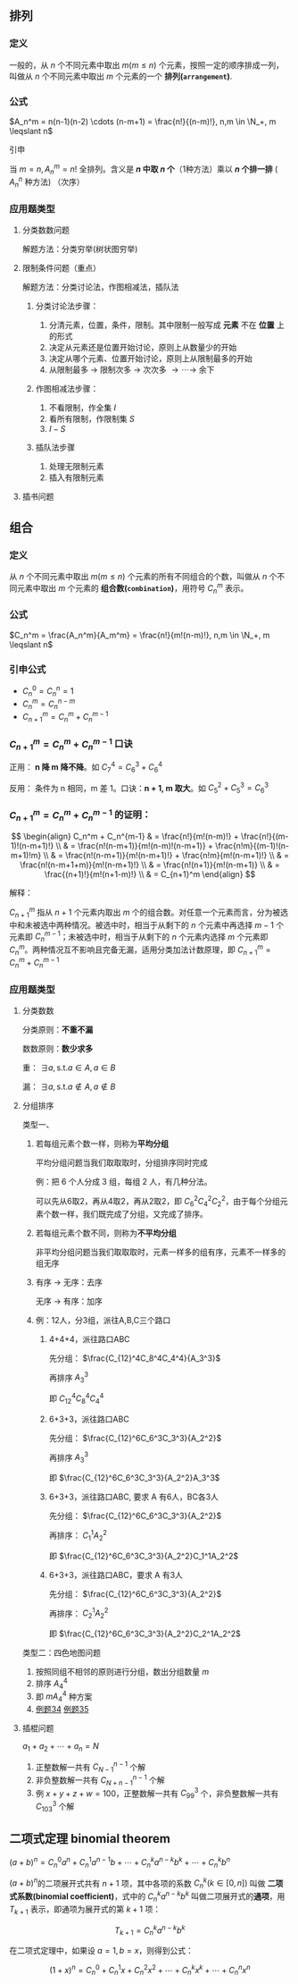 ## 排列

### 定义

一般的，从 $n$ 个不同元素中取出 $m(m\leqslant n)$ 个元素，按照一定的顺序排成一列，叫做从 $n$ 个不同元素中取出 $m$ 个元素的一个 **排列(`arrangement`)**.

### 公式

$A_n^m = n(n-1)(n-2) \cdots (n-m+1) = \frac{n!}{(n-m)!}, n,m \in \N_+, m \leqslant n$

引申

当 $m=n, A_n^m = n!$ 全排列。含义是 **$n$ 中取 $n$ 个**（1种方法）乘以 **$n$ 个排一排** ( $A_n^n$ 种方法) （次序） 

### 应用题类型

1. 分类数数问题

    解题方法：分类穷举(树状图穷举)

2. 限制条件问题（重点）

    解题方法：分类讨论法，作图相减法，插队法

    1. 分类讨论法步骤：

        1. 分清元素，位置，条件，限制。其中限制一般写成 **元素** 不在 **位置** 上的形式
        2. 决定从元素还是位置开始讨论，原则上从数量少的开始
        3. 决定从哪个元素、位置开始讨论，原则上从限制最多的开始
        4. 从限制最多 $\rightarrow$ 限制次多 $\rightarrow$ 次次多 $\rightarrow \cdots \rightarrow$ 余下 

    2. 作图相减法步骤：

        1. 不看限制，作全集 $I$
        2. 看所有限制，作限制集 $S$
        3. $I-S$

    3. 插队法步骤

        1. 处理无限制元素
        2. 插入有限制元素


3. 插书问题



## 组合

### 定义

从 $n$ 个不同元素中取出 $m(m\leqslant n)$ 个元素的所有不同组合的个数，叫做从 $n$ 个不同元素中取出 $m$ 个元素的 **组合数(`combination`)**，用符号 $C_n^m$ 表示。

### 公式

$C_n^m = \frac{A_n^m}{A_m^m} = \frac{n!}{m!(n-m)!}, n,m \in \N_+, m \leqslant n$

### 引申公式

* $C_n^0 = C_n^n = 1$
* $C_n^m = C_n^{n-m}$
* $C_{n+1}^m = C_n^m + C_n^{m-1}$



### $C_{n+1}^m = C_n^m + C_n^{m-1}$ 口诀

正用： **n 降 m 降不降**。如 $C_7^4 = C_6^3 + C_6^4$

反用： 条件为 n 相同，m 差 1。口诀：**n + 1, m 取大**。如 $C_5^2 + C_5^3 = C_6^3$ 

### $C_{n+1}^m = C_n^m + C_n^{m-1}$ 的证明：

$$
\begin{align}
C_n^m + C_n^{m-1} & = \frac{n!}{m!(n-m)!} + \frac{n!}{(m-1)!(n-m+1)!} \\
& = \frac{n!(n-m+1)}{m!(n-m)!(n-m+1)} + \frac{n!m}{(m-1)!(n-m+1)!m} \\
& = \frac{n!(n-m+1)}{m!(n-m+1)!} + \frac{n!m}{m!(n-m+1)!} \\
& = \frac{n!(n-m+1+m)}{m!(n-m+1)!} \\
& = \frac{n!(n+1)}{m!(n-m+1)} \\
& = \frac{(n+1)!}{m!(n+1-m)!} \\
& = C_{n+1}^m
\end{align}
$$

解释：

$C_{n+1}^m$ 指从 $n+1$ 个元素内取出 $m$ 个的组合数。对任意一个元素而言，分为被选中和未被选中两种情况。被选中时，相当于从剩下的 $n$ 个元素中再选择 $m-1$ 个元素即 $C_n^{m-1}$；未被选中时，相当于从剩下的 $n$ 个元素内选择 $m$ 个元素即 $C_n^m$。两种情况互不影响且完备无漏，适用分类加法计数原理，即 $C_{n+1}^m = C_n^m + C_n^{m-1}$

### 应用题类型

1. 分类数数

    分类原则：**不重不漏**

    数数原则：**数少求多**

    重： $\exists a, \text{s.t.} a \in A, a \in B$

    漏： $\exists a, \text{s.t.} a \notin A, a \notin B$

2. 分组排序

    类型一、

    1. 若每组元素个数一样，则称为**平均分组**

        平均分组问题当我们取取取时，分组排序同时完成

        例：把 6 个人分成 3 组，每组 2 人，有几种分法。

        可以先从6取2，再从4取2，再从2取2，即 $C_6^2 C_4^2 C_2^2$，由于每个分组元素个数一样，我们既完成了分组，又完成了排序。


    2. 若每组元素个数不同，则称为**不平均分组**

        非平均分组问题当我们取取取时，元素一样多的组有序，元素不一样多的组无序

    3. 有序 $\rightarrow$ 无序：去序

        无序 $\rightarrow$ 有序：加序

    4. 例：12人，分3组，派往A,B,C三个路口

        1. 4+4+4，派往路口ABC

            先分组： $\frac{C_{12}^4C_8^4C_4^4}{A_3^3}$

            再排序 $A_3^3$

            即 $C_{12}^4C_8^4C_4^4$

        2. 6+3+3，派往路口ABC

            先分组： $\frac{C_{12}^6C_6^3C_3^3}{A_2^2}$

            再排序 $A_3^3$

            即 $\frac{C_{12}^6C_6^3C_3^3}{A_2^2}A_3^3$

        3. 6+3+3，派往路口ABC, 要求 A 有6人，BC各3人

            先分组： $\frac{C_{12}^6C_6^3C_3^3}{A_2^2}$

            再排序： $C_1^1A_2^2$

            即 $\frac{C_{12}^6C_6^3C_3^3}{A_2^2}C_1^1A_2^2$

        4. 6+3+3，派往路口ABC，要求 A 有3人

            先分组： $\frac{C_{12}^6C_6^3C_3^3}{A_2^2}$

            再排序： $C_2^1A_2^2$

            即 $\frac{C_{12}^6C_6^3C_3^3}{A_2^2}C_2^1A_2^2$

    类型二：四色地图问题

    1. 按照同组不相邻的原则进行分组，数出分组数量 $m$
    2. 排序 $A_4^4$
    3. 即 $mA_4^4$ 种方案
    4. [例题34](./%E6%8E%92%E5%88%97%E7%BB%84%E5%90%88%E5%85%B8%E5%9E%8B%E9%A2%98%E7%9B%AE.md#34) [例题35](./%E6%8E%92%E5%88%97%E7%BB%84%E5%90%88%E5%85%B8%E5%9E%8B%E9%A2%98%E7%9B%AE.md#35) 

3. 插棍问题

    $a_1+a_2+\cdots + a_n = N$

    1. 正整数解一共有 $C_{N-1}^{n-1}$ 个解
    2. 非负整数解一共有 $C_{N+n-1}^{n-1}$ 个解
    3. 例 $x+y+z+w=100$，正整数解一共有 $C_{99}^{3}$ 个，非负整数解一共有 $C_{103}^{3}$ 个解

## 二项式定理 **binomial theorem**

$(a+b)^n = C_n^0a^n + C_n^1a^{n-1}b + \cdots + C_n^ka^{n-k}b^k + \cdots + C_n^k b^n$

$(a+b)^n$的二项展开式共有 $n+1$ 项，其中各项的系数 $C_n^k(k \in [0, n])$ 叫做 **二项式系数(binomial coefficient)**，式中的 $C_n^ka^{n-k}b^k$ 叫做二项展开式的**通项**，用 $T_{k+1}$ 表示，即通项为展开式的第 $k+1$ 项：

$$
T_{k+1} = C_n^ka^{n-k}b^k
$$

在二项式定理中，如果设 $a=1,b=x$，则得到公式：

$$
(1+x)^n = C_n^0 + C_n^1x + C_n^2x^2 + \cdots + C_n^k x^k + \cdots + C_n^nx^n
$$

